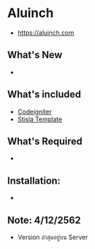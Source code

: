 # Aluinch
- https://aluinch.com

## What's New
-

## What's included 
* [Codeigniter](https://www.codeigniter.com/)
* [Stisla Template](https://github.com/stisla/stisla)

## What's Required
-

## Installation:
-
     
## Note: 4/12/2562
- Version ล่าสุดอยู่บน Server 

